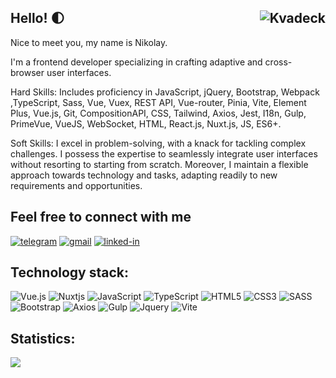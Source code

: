 ## Hello! 🌓 <img src="https://visitcount.itsvg.in/api?id=kvadeck&label=Profile%20Views&color=6&icon=7&pretty=true" alt="Kvadeck" align=right />

Nice to meet you, my name is Nikolay.

I'm a frontend developer specializing in crafting adaptive and cross-browser user interfaces.

Hard Skills: Includes proficiency in JavaScript, jQuery, Bootstrap, Webpack ,TypeScript, Sass, Vue, Vuex, REST API, Vue-router, Pinia, Vite, Element Plus, Vue.js, Git, CompositionAPI, CSS, Tailwind, Axios, Jest, I18n, Gulp, PrimeVue, VueJS, WebSocket, HTML, React.js, Nuxt.js, JS, ES6+.

Soft Skills: I excel in problem-solving, with a knack for tackling complex challenges. I possess the expertise to seamlessly integrate user interfaces without resorting to starting from scratch. Moreover, I maintain a flexible approach towards technology and tasks, adapting readily to new requirements and opportunities.

## Feel free to connect with me
[<img alt="telegram" src="https://img.shields.io/badge/telegram-%232992d5.svg?&logo=telegram&logoColor=white" />](https://t.me/kvadeck/) [<img alt="gmail" src="https://img.shields.io/badge/gmail-%23D85140.svg?&logo=gmail&logoColor=white" />](mailto:kvadeck@gmail.com) [<img alt="linked-in" src="https://img.shields.io/badge/linkedin-%230077B5.svg?&logo=linkedin&logoColor=white" />](https://www.linkedin.com/in/n-volzhenin/)

## Technology stack:
![Vue.js](https://img.shields.io/badge/vuejs-%2335495e.svg?style=for-the-badge&logo=vuedotjs&logoColor=%234FC08D) 
![Nuxtjs](https://img.shields.io/badge/Nuxt-002E3B?style=for-the-badge&logo=nuxtdotjs&logoColor=#00DC82) 
![JavaScript](https://img.shields.io/badge/javascript-%23323330.svg?style=for-the-badge&logo=javascript&logoColor=%23F7DF1E) 
![TypeScript](https://img.shields.io/badge/typescript-%23007ACC.svg?style=for-the-badge&logo=typescript&logoColor=white)
![HTML5](https://img.shields.io/badge/html5-%23E34F26.svg?style=for-the-badge&logo=html5&logoColor=white) 
![CSS3](https://img.shields.io/badge/css3-%231572B6.svg?style=for-the-badge&logo=css3&logoColor=white) 
![SASS](https://img.shields.io/badge/SASS-hotpink.svg?style=for-the-badge&logo=SASS&logoColor=white)
![Bootstrap](https://img.shields.io/badge/Bootstrap-563D7C?style=for-the-badge&logo=bootstrap&logoColor=white)
![Axios](https://img.shields.io/badge/axios-671ddf?&style=for-the-badge&logo=axios&logoColor=white)
![Gulp](https://img.shields.io/badge/Gulp-CF4647?style=for-the-badge&logo=gulp&logoColor=white)
![Jquery](https://img.shields.io/badge/jQuery-0769AD?style=for-the-badge&logo=jquery&logoColor=white)
![Vite](https://img.shields.io/badge/Vite-B73BFE?style=for-the-badge&logo=vite&logoColor=FFD62E)

## Statistics:
![](http://github-profile-summary-cards.vercel.app/api/cards/repos-per-language?username=kvadeck&theme=nord_dark)
